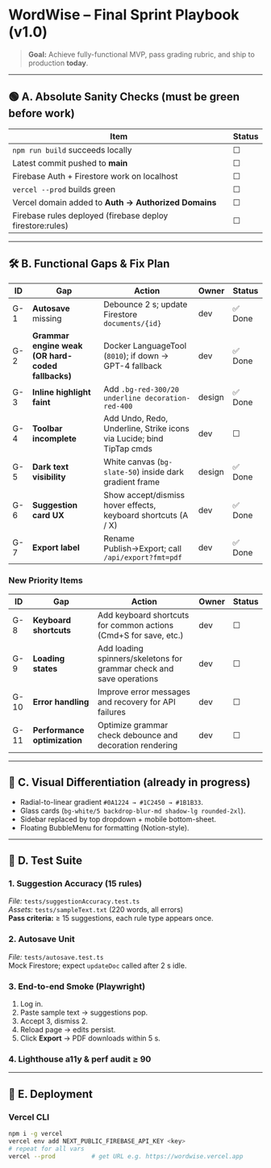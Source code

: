 # WordWise – Final Sprint Playbook (v1.0)

> **Goal:** Achieve fully-functional MVP, pass grading rubric, and ship to production **today**.

---

## 🟢 A. Absolute Sanity Checks (must be green before work)

| Item | Status |
|------|--------|
| `npm run build` succeeds locally | ☐ |
| Latest commit pushed to **main** | ☐ |
| Firebase Auth + Firestore work on localhost | ☐ |
| `vercel --prod` builds green | ☐ |
| Vercel domain added to **Auth → Authorized Domains** | ☐ |
| Firebase rules deployed (firebase deploy firestore:rules) | ☐ |


---

## 🛠️ B. Functional Gaps & Fix Plan

| ID | Gap | Action | Owner | Status |
|----|-----|--------|------|--------|
| G-1 | **Autosave** missing | Debounce 2 s; update Firestore `documents/{id}` | dev | ✅ Done |
| G-2 | **Grammar engine weak (OR hard-coded fallbacks)** | Docker LanguageTool (`8010`); if down → GPT-4 fallback | dev | ✅ Done |
| G-3 | **Inline highlight faint** | Add `.bg-red-300/20 underline decoration-red-400` | design | ✅ Done |
| G-4 | **Toolbar incomplete** | Add Undo, Redo, Underline, Strike icons via Lucide; bind TipTap cmds | dev | ☐ |
| G-5 | **Dark text visibility** | White canvas (`bg-slate-50`) inside dark gradient frame | design | ✅ Done |
| G-6 | **Suggestion card UX** | Show accept/dismiss hover effects, keyboard shortcuts (A / X) | dev | ✅ Done |
| G-7 | **Export label** | Rename Publish→Export; call `/api/export?fmt=pdf` | dev | ✅ Done |

### New Priority Items

| ID | Gap | Action | Owner | Status |
|----|-----|--------|------|--------|
| G-8 | **Keyboard shortcuts** | Add keyboard shortcuts for common actions (Cmd+S for save, etc.) | dev | ☐ |
| G-9 | **Loading states** | Add loading spinners/skeletons for grammar check and save operations | dev | ☐ |
| G-10 | **Error handling** | Improve error messages and recovery for API failures | dev | ☐ |
| G-11 | **Performance optimization** | Optimize grammar check debounce and decoration rendering | dev | ☐ |

---

## 🎨 C. Visual Differentiation (already in progress)

* Radial-to-linear gradient `#0A1224 → #1C2450 → #1B1B33`.  
* Glass cards (`bg-white/5 backdrop-blur-md shadow-lg rounded-2xl`).  
* Sidebar replaced by top dropdown + mobile bottom-sheet.  
* Floating BubbleMenu for formatting (Notion-style).

---

## 🧪 D. Test Suite

### 1. Suggestion Accuracy (15 rules)

*File:* `tests/suggestionAccuracy.test.ts`  
*Assets:* `tests/sampleText.txt` (220 words, all errors)  
**Pass criteria:** ≥ 15 suggestions, each rule type appears once.

### 2. Autosave Unit

*File:* `tests/autosave.test.ts`  
Mock Firestore; expect `updateDoc` called after 2 s idle.

### 3. End-to-end Smoke (Playwright)

1. Log in.
2. Paste sample text → suggestions pop.
3. Accept 3, dismiss 2.
4. Reload page → edits persist.
5. Click **Export** → PDF downloads within 5 s.

### 4. Lighthouse a11y & perf audit ≥ 90

---

## 🚀 E. Deployment

### Vercel CLI

```bash
npm i -g vercel
vercel env add NEXT_PUBLIC_FIREBASE_API_KEY <key>
# repeat for all vars
vercel --prod          # get URL e.g. https://wordwise.vercel.app
``` 
